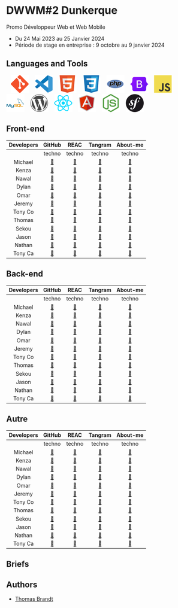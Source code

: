 # DWWM#2 Dunkerque

Promo Développeur Web et Web Mobile
- Du 24 Mai 2023 au 25 Janvier 2024
- Période de stage en entreprise : 9 octobre au 9 janvier 2024

## Languages and Tools

&nbsp;&nbsp;
![img_git](./profile/img/git.svg)
&nbsp;&nbsp;
![img_vscode](./profile/img/vscode.svg)
&nbsp;&nbsp;
![img_html](./profile/img/html.svg)
&nbsp;&nbsp;
![img_css](./profile/img/css.svg)
&nbsp;&nbsp;
![img_php](./profile/img/php.svg)
&nbsp;&nbsp;
![img_bootstrap](./profile/img/bootstrap.svg)
&nbsp;&nbsp;
![img_javascript](./profile/img/javascript.svg)
&nbsp;&nbsp;
![img_mysql](./profile/img/mysql.svg)
&nbsp;&nbsp;
![img_wordpress](./profile/img/wordpress.svg)
&nbsp;&nbsp;
![img_react](./profile/img/react.svg)
&nbsp;&nbsp;
![img_angular](./profile/img/angular.svg)
&nbsp;&nbsp;
![img_node](./profile/img/node.svg)
&nbsp;&nbsp;
![img_symfony](./profile/img/symfony.svg)

## Front-end

| Developers | GitHub | REAC | Tangram | About-me |
| :----: | :----: | :----: | :----: | :----: |
|  | techno | techno | techno | techno |
| Michael | <a href="https://github.com/#">🔗</a> | <a href="https://github.com/#">🔗</a> | <a href="https://github.com/#">🔗</a> | <a href="https://github.com/#">🔗</a> |
| Kenza | <a href="https://github.com/#">🔗</a> | <a href="https://github.com/#">🔗</a> | <a href="https://github.com/#">🔗</a> | <a href="https://github.com/#">🔗</a> |
| Nawal | <a href="https://github.com/#">🔗</a> | <a href="https://github.com/#">🔗</a> | <a href="https://github.com/#">🔗</a> | <a href="https://github.com/#">🔗</a> |
| Dylan | <a href="https://github.com/#">🔗</a> | <a href="https://github.com/#">🔗</a> | <a href="https://github.com/#">🔗</a> | <a href="https://github.com/#">🔗</a> |
| Omar | <a href="https://github.com/#">🔗</a> | <a href="https://github.com/#">🔗</a> | <a href="https://github.com/#">🔗</a> | <a href="https://github.com/#">🔗</a> |
| Jeremy | <a href="https://github.com/#">🔗</a> | <a href="https://github.com/#">🔗</a> | <a href="https://github.com/#">🔗</a> | <a href="https://github.com/#">🔗</a> |
| Tony Co | <a href="https://github.com/#">🔗</a> | <a href="https://github.com/#">🔗</a> | <a href="https://github.com/#">🔗</a> | <a href="https://github.com/#">🔗</a> |
| Thomas | <a href="https://github.com/#">🔗</a> | <a href="https://github.com/#">🔗</a> | <a href="https://github.com/#">🔗</a> | <a href="https://github.com/#">🔗</a> |
| Sekou | <a href="https://github.com/#">🔗</a> | <a href="https://github.com/#">🔗</a> | <a href="https://github.com/#">🔗</a> | <a href="https://github.com/#">🔗</a> |
| Jason | <a href="https://github.com/#">🔗</a> | <a href="https://github.com/#">🔗</a> | <a href="https://github.com/#">🔗</a> | <a href="https://github.com/#">🔗</a> |
| Nathan | <a href="https://github.com/#">🔗</a> | <a href="https://github.com/#">🔗</a> | <a href="https://github.com/#">🔗</a> | <a href="https://github.com/#">🔗</a> |
| Tony Ca | <a href="https://github.com/#">🔗</a> | <a href="https://github.com/#">🔗</a> | <a href="https://github.com/#">🔗</a> | <a href="https://github.com/#">🔗</a> |


## Back-end

| Developers | GitHub | REAC | Tangram | About-me |
| :----: | :----: | :----: | :----: | :----: |
|  | techno | techno | techno | techno |
| Michael | <a href="https://github.com/#">🔗</a> | <a href="https://github.com/#">🔗</a> | <a href="https://github.com/#">🔗</a> | <a href="https://github.com/#">🔗</a> |
| Kenza | <a href="https://github.com/#">🔗</a> | <a href="https://github.com/#">🔗</a> | <a href="https://github.com/#">🔗</a> | <a href="https://github.com/#">🔗</a> |
| Nawal | <a href="https://github.com/#">🔗</a> | <a href="https://github.com/#">🔗</a> | <a href="https://github.com/#">🔗</a> | <a href="https://github.com/#">🔗</a> |
| Dylan | <a href="https://github.com/#">🔗</a> | <a href="https://github.com/#">🔗</a> | <a href="https://github.com/#">🔗</a> | <a href="https://github.com/#">🔗</a> |
| Omar | <a href="https://github.com/#">🔗</a> | <a href="https://github.com/#">🔗</a> | <a href="https://github.com/#">🔗</a> | <a href="https://github.com/#">🔗</a> |
| Jeremy | <a href="https://github.com/#">🔗</a> | <a href="https://github.com/#">🔗</a> | <a href="https://github.com/#">🔗</a> | <a href="https://github.com/#">🔗</a> |
| Tony Co | <a href="https://github.com/#">🔗</a> | <a href="https://github.com/#">🔗</a> | <a href="https://github.com/#">🔗</a> | <a href="https://github.com/#">🔗</a> |
| Thomas | <a href="https://github.com/#">🔗</a> | <a href="https://github.com/#">🔗</a> | <a href="https://github.com/#">🔗</a> | <a href="https://github.com/#">🔗</a> |
| Sekou | <a href="https://github.com/#">🔗</a> | <a href="https://github.com/#">🔗</a> | <a href="https://github.com/#">🔗</a> | <a href="https://github.com/#">🔗</a> |
| Jason | <a href="https://github.com/#">🔗</a> | <a href="https://github.com/#">🔗</a> | <a href="https://github.com/#">🔗</a> | <a href="https://github.com/#">🔗</a> |
| Nathan | <a href="https://github.com/#">🔗</a> | <a href="https://github.com/#">🔗</a> | <a href="https://github.com/#">🔗</a> | <a href="https://github.com/#">🔗</a> |
| Tony Ca | <a href="https://github.com/#">🔗</a> | <a href="https://github.com/#">🔗</a> | <a href="https://github.com/#">🔗</a> | <a href="https://github.com/#">🔗</a> |


## Autre

| Developers | GitHub | REAC | Tangram | About-me |
| :----: | :----: | :----: | :----: | :----: |
|  | techno | techno | techno | techno |
| Michael | <a href="https://github.com/#">🔗</a> | <a href="https://github.com/#">🔗</a> | <a href="https://github.com/#">🔗</a> | <a href="https://github.com/#">🔗</a> |
| Kenza | <a href="https://github.com/#">🔗</a> | <a href="https://github.com/#">🔗</a> | <a href="https://github.com/#">🔗</a> | <a href="https://github.com/#">🔗</a> |
| Nawal | <a href="https://github.com/#">🔗</a> | <a href="https://github.com/#">🔗</a> | <a href="https://github.com/#">🔗</a> | <a href="https://github.com/#">🔗</a> |
| Dylan | <a href="https://github.com/#">🔗</a> | <a href="https://github.com/#">🔗</a> | <a href="https://github.com/#">🔗</a> | <a href="https://github.com/#">🔗</a> |
| Omar | <a href="https://github.com/#">🔗</a> | <a href="https://github.com/#">🔗</a> | <a href="https://github.com/#">🔗</a> | <a href="https://github.com/#">🔗</a> |
| Jeremy | <a href="https://github.com/#">🔗</a> | <a href="https://github.com/#">🔗</a> | <a href="https://github.com/#">🔗</a> | <a href="https://github.com/#">🔗</a> |
| Tony Co | <a href="https://github.com/#">🔗</a> | <a href="https://github.com/#">🔗</a> | <a href="https://github.com/#">🔗</a> | <a href="https://github.com/#">🔗</a> |
| Thomas | <a href="https://github.com/#">🔗</a> | <a href="https://github.com/#">🔗</a> | <a href="https://github.com/#">🔗</a> | <a href="https://github.com/#">🔗</a> |
| Sekou | <a href="https://github.com/#">🔗</a> | <a href="https://github.com/#">🔗</a> | <a href="https://github.com/#">🔗</a> | <a href="https://github.com/#">🔗</a> |
| Jason | <a href="https://github.com/#">🔗</a> | <a href="https://github.com/#">🔗</a> | <a href="https://github.com/#">🔗</a> | <a href="https://github.com/#">🔗</a> |
| Nathan | <a href="https://github.com/#">🔗</a> | <a href="https://github.com/#">🔗</a> | <a href="https://github.com/#">🔗</a> | <a href="https://github.com/#">🔗</a> |
| Tony Ca | <a href="https://github.com/#">🔗</a> | <a href="https://github.com/#">🔗</a> | <a href="https://github.com/#">🔗</a> | <a href="https://github.com/#">🔗</a> |




## Briefs



## Authors

* [Thomas Brandt](https://github.com/nicolas-herbez)
